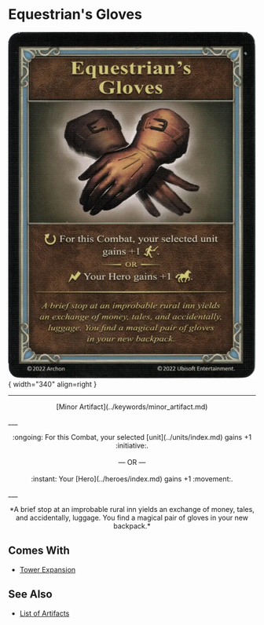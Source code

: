 # Equestrian's Gloves

![Equestrian's Gloves](../assets/artifacts_minor-equestrians_gloves.webp){ width="340" align=right }
___
<p style="text-align: center;" markdown>[Minor Artifact](../keywords/minor_artifact.md)</p>
___
<p style="text-align: center;" markdown>:ongoing: For this Combat, your selected [unit](../units/index.md) gains +1 :initiative:.<br><br>— OR —<br><br>:instant: Your [Hero](../heroes/index.md) gains +1 :movement:.</p>
___
<p style="text-align: center;" markdown>*A brief stop at an improbable rural inn yields an exchange of money, tales, and accidentally, luggage. You find a magical pair of gloves in your new backpack.*</p>


## Comes With

- [Tower Expansion](../content/tower_expansion.md)


## See Also


- [List of Artifacts](index.md)
